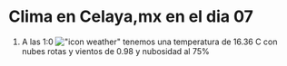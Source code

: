 # Clima en Celaya,mx en el dia 07

1. A las 1:0 !["icon weather"](http://openweathermap.org/img/w/04n.png) tenemos una temperatura de 16.36 C con nubes rotas y  vientos de 0.98 y nubosidad al 75%

